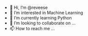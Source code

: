 - 👋 Hi, I’m @reveese
- 👀 I’m interested in Machine Learning
- 🌱 I’m currently learning Python
- 💞️ I’m looking to collaborate on ...
- 📫 How to reach me ...

<!---
reveese/reveese is a ✨ special ✨ repository because its `README.md` (this file) appears on your GitHub profile.
You can click the Preview link to take a look at your changes.
--->
